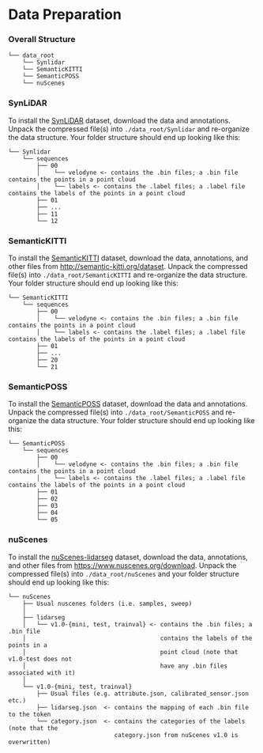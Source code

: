 # Data Preparation

### Overall Structure

```
└── data_root 
    └── Synlidar
    └── SemanticKITTI
    └── SemanticPOSS
    └── nuScenes
```



### SynLiDAR
To install the [SynLiDAR](https://github.com/xiaoaoran/SynLiDAR) dataset, download the data and annotations. Unpack the compressed file(s) into `./data_root/Synlidar` and re-organize the data structure. Your folder structure should end up looking like this:

```
└── Synlidar  
    └── sequences
        ├── 00 
        │    └── velodyne <- contains the .bin files; a .bin file contains the points in a point cloud
        │    └── labels <- contains the .label files; a .label file contains the labels of the points in a point cloud
        ├── 01 
        ├── ...  
        ├── 11 
        └── 12
```


### SemanticKITTI

To install the [SemanticKITTI](http://semantic-kitti.org/index) dataset, download the data, annotations, and other files from http://semantic-kitti.org/dataset. Unpack the compressed file(s) into `./data_root/SemanticKITTI` and re-organize the data structure. Your folder structure should end up looking like this:

```
└── SemanticKITTI
    └── sequences
        ├── 00 
        │    └── velodyne <- contains the .bin files; a .bin file contains the points in a point cloud
        │    └── labels <- contains the .label files; a .label file contains the labels of the points in a point cloud
        ├── 01 
        ├── ...  
        ├── 20 
        └── 21
```

### SemanticPOSS
To install the [SemanticPOSS](http://www.poss.pku.edu.cn/semanticposs.html) dataset, download the data and annotations. Unpack the compressed file(s) into `./data_root/SemanticPOSS` and re-organize the data structure. Your folder structure should end up looking like this:


```
└── SemanticPOSS
    └── sequences
        ├── 00 
        │    └── velodyne <- contains the .bin files; a .bin file contains the points in a point cloud
        │    └── labels <- contains the .label files; a .label file contains the labels of the points in a point cloud
        ├── 01 
        ├── 02
        ├── 03
        ├── 04
        └── 05
```

### nuScenes

To install the [nuScenes-lidarseg](https://www.nuscenes.org/nuscenes) dataset, download the data, annotations, and other files from https://www.nuscenes.org/download. Unpack the compressed file(s) into `./data_root/nuScenes` and your folder structure should end up looking like this:

```
└── nuScenes  
    ├── Usual nuscenes folders (i.e. samples, sweep)
    │
    ├── lidarseg
    │   └── v1.0-{mini, test, trainval} <- contains the .bin files; a .bin file 
    │                                      contains the labels of the points in a 
    │                                      point cloud (note that v1.0-test does not 
    │                                      have any .bin files associated with it)
    │
    └── v1.0-{mini, test, trainval}
        ├── Usual files (e.g. attribute.json, calibrated_sensor.json etc.)
        ├── lidarseg.json  <- contains the mapping of each .bin file to the token   
        └── category.json  <- contains the categories of the labels (note that the 
                              category.json from nuScenes v1.0 is overwritten)
```


<!-- ### References

Please consider site the original papers of the datasets if you find them helpful to your research. -->
